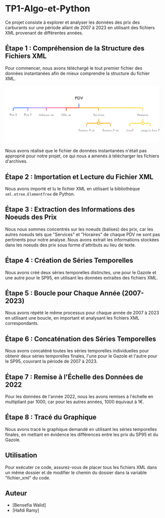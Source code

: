 # TP1-Algo-et-Python

Ce projet consiste à explorer et analyser les données des prix des carburants sur une période allant de 2007 à 2023 en utilisant des fichiers XML provenant de différentes années.

## Étape 1 : Compréhension de la Structure des Fichiers XML

Pour commencer, nous avons téléchargé le tout premier fichier des données instantanées afin de mieux comprendre la structure du fichier XML.

![Arborescence des Fichiers XML](pdv.png)

Nous avons réalisé que le fichier de données instantanées n'était pas approprié pour notre projet, ce qui nous a amenés à télécharger les fichiers d'archives.

## Étape 2 : Importation et Lecture du Fichier XML

Nous avons importé et lu le fichier XML en utilisant la bibliothèque `xml.etree.ElementTree` de Python.

## Étape 3 : Extraction des Informations des Noeuds des Prix

Nous nous sommes concentrés sur les noeuds (balises) des prix, car les autres noeuds tels que "Services" et "Horaires" de chaque PDV ne sont pas pertinents pour notre analyse. Nous avons extrait les informations stockées dans les noeuds des prix sous forme d'attributs au lieu de texte.

## Étape 4 : Création de Séries Temporelles

Nous avons créé deux séries temporelles distinctes, une pour le Gazole et une autre pour le SP95, en utilisant les données extraites des fichiers XML.

## Étape 5 : Boucle pour Chaque Année (2007-2023)

Nous avons répété le même processus pour chaque année de 2007 à 2023 en utilisant une boucle, en important et analysant les fichiers XML correspondants.

## Étape 6 : Concaténation des Séries Temporelles

Nous avons concaténé toutes les séries temporelles individuelles pour obtenir deux séries temporelles finales, l'une pour le Gazole et l'autre pour le SP95, couvrant la période de 2007 à 2023.

## Étape 7 : Remise à l'Échelle des Données de 2022

Pour les données de l'année 2022, nous les avons remises à l'échelle en multipliant par 1000, car pour les autres années, 1000 équivaut à 1€.

## Étape 8 : Tracé du Graphique

Nous avons tracé le graphique demandé en utilisant les séries temporelles finales, en mettant en évidence les différences entre les prix du SP95 et du Gazole.

## Utilisation

Pour exécuter ce code, assurez-vous de placer tous les fichiers XML dans un même dossier et de modifier le chemin du dossier dans la variable "fichier_xml" du code.

## Auteur

- [Bensefia Walid]
- [Hafdi Ramy]
